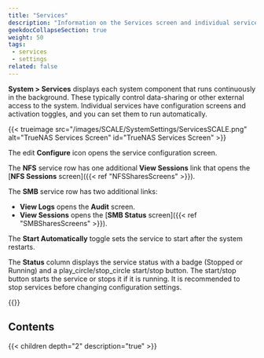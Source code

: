 ```yaml
---
title: "Services"
description: "Information on the Services screen and individual service articles in the Services area."
geekdocCollapseSection: true
weight: 50
tags:
 - services
 - settings
related: false
---
```


**System > Services** displays each system component that runs continuously in the background. These typically control data-sharing or other external access to the system. Individual services have configuration screens and activation toggles, and you can set them to run automatically.

{{< trueimage src="/images/SCALE/SystemSettings/ServicesSCALE.png" alt="TrueNAS Services Screen" id="TrueNAS Services Screen" >}}

The <span class="material-icons">edit</span> **Configure** icon opens the service configuration screen.

The **NFS** service row has one additional **View Sessions** link that opens the [**NFS Sessions** screen]({{< ref "NFSSharesScreens" >}}).

The **SMB** service row has two additional links:
* **View Logs** opens the **Audit** screen.
* **View Sessions** opens the [**SMB Status** screen]({{< ref "SMBSharesScreens" >}}).

The **Start Automatically** toggle sets the service to start after the system restarts.

The **Status** column displays the service status with a badge (Stopped or Running) and a <span class="material-icons">play_circle</span>/<span class="material-icons">stop_circle</span> start/stop button. The start/stop button starts the service or stops it if it is running. It is recommended to stop services before changing configuration settings.

{{<include file="/static/includes/addcolumnorganizer.md">}}

<div class="noprint">

## Contents

{{< children depth="2" description="true" >}}

</div>
